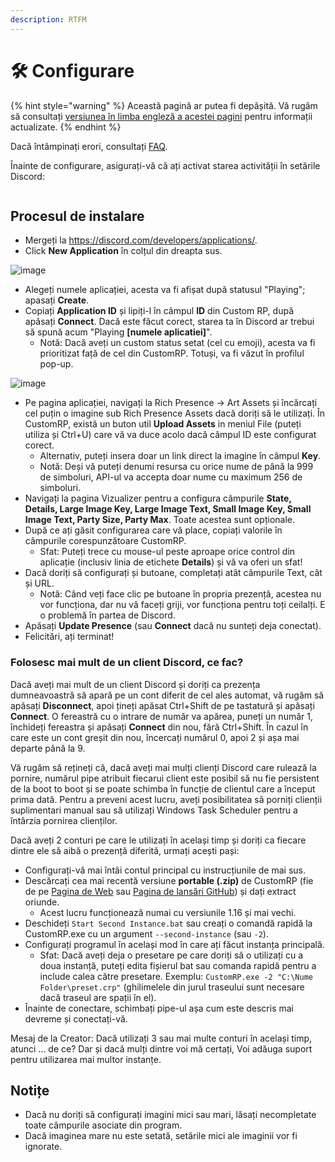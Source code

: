 ```yaml
---
description: RTFM
---
```


# 🛠️ Configurare

{% hint style="warning" %}
Această pagină ar putea fi depășită. Vă rugăm să consultați [versiunea în limba engleză a acestei pagini](https://app.gitbook.com/s/5gJfBQC2iWNK0J953fo2/setting-up) pentru informații actualizate.
{% endhint %}

Dacă întâmpinați erori, consultați [FAQ](faq.md).

Înainte de configurare, asigurați-vă că ați activat starea activității în setările Discord:

<figure><img src="https://user-images.githubusercontent.com/2225711/188219661-49713f90-fa76-4645-b04a-fc1bc0f029bd.png" alt=""><figcaption></figcaption></figure>

## Procesul de instalare

* Mergeți la https://discord.com/developers/applications/.
* Click **New Application** în colțul din dreapta sus.

![image](https://user-images.githubusercontent.com/2225711/161050202-c796103d-6712-401e-be96-3f3712512375.png)

* Alegeți numele aplicației, acesta va fi afișat după statusul "Playing"; apasați **Create**.
* Copiați **Application ID** și lipiți-l în câmpul **ID** din Custom RP, după apăsați **Connect**. Dacă este făcut corect, starea ta în Discord ar trebui să spună acum "Playing **\[numele aplicatiei]**".
  * Notă: Dacă aveți un custom status setat (cel cu emoji), acesta va fi prioritizat față de cel din CustomRP. Totuși, va fi văzut în profilul pop-up.

![image](https://user-images.githubusercontent.com/2225711/161050341-8169af53-5d3f-44d6-b745-cc711e8d1476.png)

* Pe pagina aplicației, navigați la Rich Presence -> Art Assets și încărcați cel puțin o imagine sub Rich Presence Assets dacă doriți să le utilizați. În CustomRP, există un buton util **Upload Assets** in meniul File (puteți utiliza și Ctrl+U) care vă va duce acolo dacă câmpul ID este configurat corect.
  * Alternativ, puteți insera doar un link direct la imagine în câmpul **Key**.
  * Notă: Deși vă puteți denumi resursa cu orice nume de până la 999 de simboluri, API-ul va accepta doar nume cu maximum 256 de simboluri.
* Navigați la pagina Vizualizer pentru a configura câmpurile **State, Details, Large Image Key, Large Image Text, Small Image Key, Small Image Text, Party Size, Party Max**. Toate acestea sunt opționale.
* După ce ați găsit configurarea care vă place, copiați valorile în câmpurile corespunzătoare CustomRP.
  * Sfat: Puteți trece cu mouse-ul peste aproape orice control din aplicație (inclusiv linia de etichete **Details**) și vă va oferi un sfat!
* Dacă doriți să configurați și butoane, completați atât câmpurile Text, cât și URL.
  * Notă: Când veți face clic pe butoane în propria prezență, acestea nu vor funcționa, dar nu vă faceți griji, vor funcționa pentru toți ceilalți. E o problemă în partea de Discord.
* Apăsați **Update Presence** (sau **Connect** dacă nu sunteți deja conectat).
* Felicitări, ați terminat!

### Folosesc mai mult de un client Discord, ce fac?

Dacă aveți mai mult de un client Discord și doriți ca prezența dumneavoastră să apară pe un cont diferit de cel ales automat, vă rugăm să apăsați **Disconnect**, apoi țineți apăsat Ctrl+Shift de pe tastatură și apăsați **Connect**. O fereastră cu o intrare de număr va apărea, puneți un număr 1, închideți fereastra și apăsați **Connect** din nou, fără Ctrl+Shift. În cazul în care este un cont greșit din nou, încercați numărul 0, apoi 2 și așa mai departe până la 9.

Vă rugăm să rețineți că, dacă aveți mai mulți clienți Discord care rulează la pornire, numărul pipe atribuit fiecarui client este posibil să nu fie persistent de la boot to boot și se poate schimba în funcție de clientul care a început prima dată. Pentru a preveni acest lucru, aveți posibilitatea să porniți clienții suplimentari manual sau să utilizați Windows Task Scheduler pentru a întârzia pornirea clienților.

Dacă aveți 2 conturi pe care le utilizați în același timp și doriți ca fiecare dintre ele să aibă o prezență diferită, urmați acești pași:

* Configurați-vă mai întâi contul principal cu instrucțiunile de mai sus.
* Descărcați cea mai recentă versiune **portable (.zip)** de CustomRP (fie de pe [Pagina de Web](https://www.customrp.xyz) sau [Pagina de lansări GitHub](https://github.com/maximmax42/Discord-CustomRP/releases/latest)) și dați extract oriunde.
  * Acest lucru funcționează numai cu versiunile 1.16 și mai vechi.
* Deschideți `Start Second Instance.bat` sau creați o comandă rapidă la CustomRP.exe cu un argument `--second-instance` (sau `-2`).
* Configurați programul în același mod în care ați făcut instanța principală.
  * Sfat: Dacă aveți deja o presetare pe care doriți să o utilizați cu a doua instanță, puteți edita fișierul bat sau comanda rapidă pentru a include calea către presetare. Exemplu: `CustomRP.exe -2 "C:\Nume Folder\preset.crp"` (ghilimelele din jurul traseului sunt necesare dacă traseul are spații în el).
* Înainte de conectare, schimbați pipe-ul așa cum este descris mai devreme și conectați-vă.

Mesaj de la Creator: Dacă utilizați 3 sau mai multe conturi în același timp, atunci ... de ce? Dar și dacă mulți dintre voi mă certați, Voi adăuga suport pentru utilizarea mai multor instanțe.

## Notițe

* Dacă nu doriți să configurați imagini mici sau mari, lăsați necompletate toate câmpurile asociate din program.
* Dacă imaginea mare nu este setată, setările mici ale imaginii vor fi ignorate.
